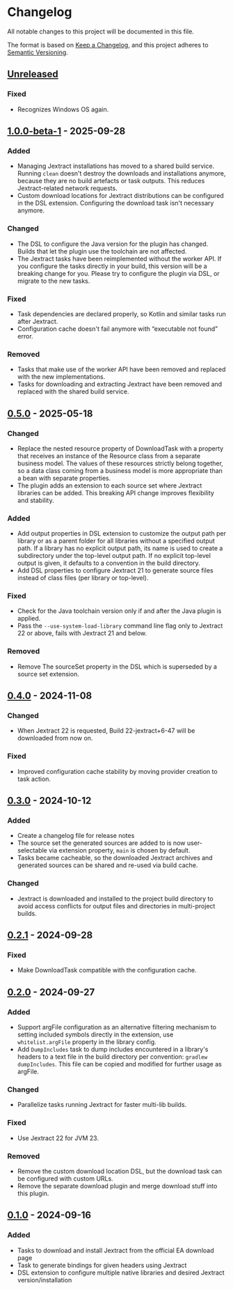 # Changelog

All notable changes to this project will be documented in this file.

The format is based on [Keep a Changelog](https://keepachangelog.com/en/1.1.0/),
and this project adheres to [Semantic Versioning](https://semver.org/spec/v2.0.0.html).

## [Unreleased]
[unreleased]: https://github.com/infolektuell/gradle-jextract/compare/v1.0.0-beta-1...HEAD

### Fixed

- Recognizes Windows OS again.

## [1.0.0-beta-1] - 2025-09-28
[1.0.0-beta-1]: https://github.com/infolektuell/gradle-jextract/compare/v0.5.0...v1.0.0-beta-1

### Added

- Managing Jextract installations has moved to a shared build service. Running `clean` doesn't destroy the downloads and installations anymore, because they are no build artefacts or task outputs. This reduces Jextract-related network requests.
- Custom download locations for Jextract distributions can be configured in the DSL extension. Configuring the download task isn't necessary anymore.

### Changed

- The DSL to configure the Java version for the plugin has changed. Builds that let the plugin use the toolchain are not affected.
- The Jextract tasks have been reimplemented without the worker API. If you configure the tasks directly in your build, this version will be a breaking change for you. Please try to configure the plugin via DSL, or migrate to the new tasks.

### Fixed

- Task dependencies are declared properly, so Kotlin and similar tasks run after Jextract.
- Configuration cache doesn't fail anymore with “executable not found” error.

### Removed

- Tasks that make use of the worker API have been removed and replaced with the new implementations.
- Tasks for downloading and extracting Jextract have been removed and replaced with the shared build service.

## [0.5.0] - 2025-05-18
[0.5.0]: https://github.com/infolektuell/gradle-jextract/compare/v0.4.0...v0.5.0

### Changed

- Replace the nested resource property of DownloadTask with a property that receives an instance of the Resource class from a separate business model.
  The values of these resources strictly belong together, so a data class coming from a business model is more appropriate than a bean with separate properties. 
- The plugin adds an extension to each source set where Jextract libraries can be added.
  This breaking API change improves flexibility and stability.

### Added

- Add output properties in DSL extension to customize the output path per library or as a parent folder for all libraries without a specified output path.
  If a library has no explicit output path, its name is used to create a subdirectory under the top-level output path.
  If no explicit top-level output is given, it defaults to a convention in the build directory.
- Add DSL properties to configure Jextract 21 to generate source files instead of class files (per library or top-level).

### Fixed

- Check for the Java toolchain version only if and after the Java plugin is applied.
- Pass the `--use-system-load-library` command line flag only to Jextract 22 or above, fails with Jextract 21 and below.

### Removed

- Remove The sourceSet property in the DSL which is superseded by a source set extension.

## [0.4.0] - 2024-11-08
[0.4.0]: https://github.com/infolektuell/gradle-jextract/compare/v0.3.0...v0.4.0

### Changed

- When Jextract 22 is requested, Build 22-jextract+6-47 will be downloaded from now on.

### Fixed

- Improved configuration cache stability by moving provider creation to task action.

## [0.3.0] - 2024-10-12
[0.3.0]: https://github.com/infolektuell/gradle-jextract/compare/v0.2.1...v0.3.0

### Added

- Create a changelog file for release notes
- The source set the generated sources are added to is now user-selectable via extension property, `main` is chosen by default.
- Tasks became cacheable, so the downloaded Jextract archives and generated sources can be shared and re-used via build cache.

### Changed

- Jextract is downloaded and installed to the project build directory to avoid access conflicts for output files and directories in multi-project builds.

## [0.2.1] - 2024-09-28
[0.2.1]: https://github.com/infolektuell/gradle-jextract/compare/v0.2.0...v0.2.1

### Fixed

- Make DownloadTask compatible with the configuration cache.

## [0.2.0] - 2024-09-27
[0.2.0]: https://github.com/infolektuell/gradle-jextract/compare/v0.1.0...v0.2.0

### Added

- Support argFile configuration as an alternative filtering mechanism to setting included symbols directly in the extension, use `whitelist.argFile` property in the library config.
- Add `DumpIncludes` task to dump includes encountered in a library's headers to a text file in the build directory per convention: `gradlew dumpIncludes`.
  This file can be copied and modified for further usage as argFile.

### Changed

- Parallelize tasks running Jextract for faster multi-lib builds.

### Fixed

- Use Jextract 22 for JVM 23.

### Removed

- Remove the custom download location DSL, but the download task can be configured with custom URLs.
- Remove the separate download plugin and merge download stuff into this plugin.

## [0.1.0] - 2024-09-16
[0.1.0]: https://github.com/infolektuell/gradle-jextract/releases/tag/v0.1.0

### Added

- Tasks to download and install Jextract from the official EA download page
- Task to generate bindings for given headers using Jextract
- DSL extension to configure multiple native libraries and desired Jextract version/installation
